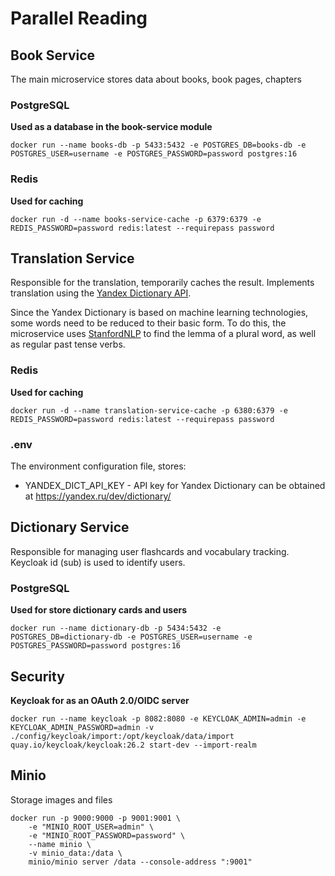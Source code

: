 # Parallel Reading

## Book Service

The main microservice stores data about books, book pages, chapters

### PostgreSQL

**Used as a database in the book-service module**

```shell
docker run --name books-db -p 5433:5432 -e POSTGRES_DB=books-db -e POSTGRES_USER=username -e POSTGRES_PASSWORD=password postgres:16
```

### Redis

**Used for caching**

```shell
docker run -d --name books-service-cache -p 6379:6379 -e REDIS_PASSWORD=password redis:latest --requirepass password
```

## Translation Service

Responsible for the translation, temporarily caches the result. Implements translation using the [Yandex Dictionary API](https://yandex.ru/dev/dictionary/).

Since the Yandex Dictionary is based on machine learning technologies, some words need to be reduced to their basic form.
To do this, the microservice uses [StanfordNLP](https://nlp.stanford.edu/) to find the lemma of a plural word, as well as regular past tense verbs.

### Redis

**Used for caching**

```shell
docker run -d --name translation-service-cache -p 6380:6379 -e REDIS_PASSWORD=password redis:latest --requirepass password
```

### .env

The environment configuration file, stores:

- YANDEX_DICT_API_KEY - API key for Yandex Dictionary can be obtained at https://yandex.ru/dev/dictionary/

## Dictionary Service

Responsible for managing user flashcards and vocabulary tracking. Keycloak id (sub) is used to identify users.

### PostgreSQL

**Used for store dictionary cards and users**

```shell
docker run --name dictionary-db -p 5434:5432 -e POSTGRES_DB=dictionary-db -e POSTGRES_USER=username -e POSTGRES_PASSWORD=password postgres:16
```
## Security

**Keycloak for as an OAuth 2.0/OIDC server**

```shell
docker run --name keycloak -p 8082:8080 -e KEYCLOAK_ADMIN=admin -e KEYCLOAK_ADMIN_PASSWORD=admin -v ./config/keycloak/import:/opt/keycloak/data/import quay.io/keycloak/keycloak:26.2 start-dev --import-realm
```

## Minio

Storage images and files

```shell
docker run -p 9000:9000 -p 9001:9001 \
    -e "MINIO_ROOT_USER=admin" \
    -e "MINIO_ROOT_PASSWORD=password" \
    --name minio \
    -v minio_data:/data \
    minio/minio server /data --console-address ":9001"
```